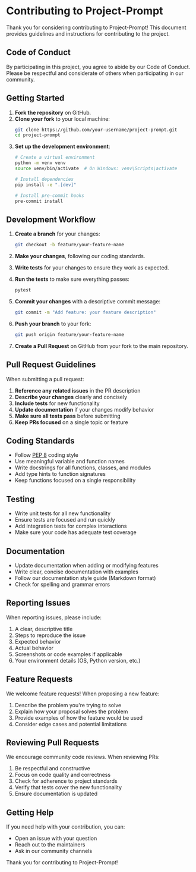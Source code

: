 # Contributing to Project-Prompt

Thank you for considering contributing to Project-Prompt! This document provides guidelines and instructions for contributing to the project.

## Code of Conduct

By participating in this project, you agree to abide by our Code of Conduct. Please be respectful and considerate of others when participating in our community.

## Getting Started

1. **Fork the repository** on GitHub.
2. **Clone your fork** to your local machine:
   ```bash
   git clone https://github.com/your-username/project-prompt.git
   cd project-prompt
   ```
3. **Set up the development environment**:
   ```bash
   # Create a virtual environment
   python -m venv venv
   source venv/bin/activate  # On Windows: venv\Scripts\activate
   
   # Install dependencies
   pip install -e ".[dev]"
   
   # Install pre-commit hooks
   pre-commit install
   ```

## Development Workflow

1. **Create a branch** for your changes:
   ```bash
   git checkout -b feature/your-feature-name
   ```

2. **Make your changes**, following our coding standards.

3. **Write tests** for your changes to ensure they work as expected.

4. **Run the tests** to make sure everything passes:
   ```bash
   pytest
   ```

5. **Commit your changes** with a descriptive commit message:
   ```bash
   git commit -m "Add feature: your feature description"
   ```

6. **Push your branch** to your fork:
   ```bash
   git push origin feature/your-feature-name
   ```

7. **Create a Pull Request** on GitHub from your fork to the main repository.

## Pull Request Guidelines

When submitting a pull request:

1. **Reference any related issues** in the PR description
2. **Describe your changes** clearly and concisely
3. **Include tests** for new functionality
4. **Update documentation** if your changes modify behavior
5. **Make sure all tests pass** before submitting
6. **Keep PRs focused** on a single topic or feature

## Coding Standards

- Follow [PEP 8](https://www.python.org/dev/peps/pep-0008/) coding style
- Use meaningful variable and function names
- Write docstrings for all functions, classes, and modules
- Add type hints to function signatures
- Keep functions focused on a single responsibility

## Testing

- Write unit tests for all new functionality
- Ensure tests are focused and run quickly
- Add integration tests for complex interactions
- Make sure your code has adequate test coverage

## Documentation

- Update documentation when adding or modifying features
- Write clear, concise documentation with examples
- Follow our documentation style guide (Markdown format)
- Check for spelling and grammar errors

## Reporting Issues

When reporting issues, please include:

1. A clear, descriptive title
2. Steps to reproduce the issue
3. Expected behavior
4. Actual behavior
5. Screenshots or code examples if applicable
6. Your environment details (OS, Python version, etc.)

## Feature Requests

We welcome feature requests! When proposing a new feature:

1. Describe the problem you're trying to solve
2. Explain how your proposal solves the problem
3. Provide examples of how the feature would be used
4. Consider edge cases and potential limitations

## Reviewing Pull Requests

We encourage community code reviews. When reviewing PRs:

1. Be respectful and constructive
2. Focus on code quality and correctness
3. Check for adherence to project standards
4. Verify that tests cover the new functionality
5. Ensure documentation is updated

## Getting Help

If you need help with your contribution, you can:

- Open an issue with your question
- Reach out to the maintainers
- Ask in our community channels

Thank you for contributing to Project-Prompt!
